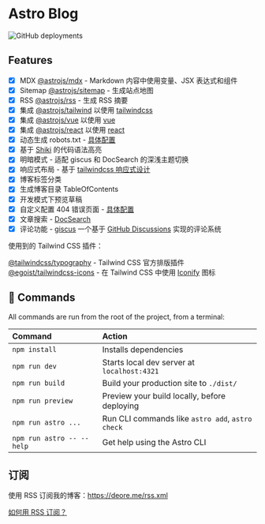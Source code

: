 # Astro Blog

![GitHub deployments](https://img.shields.io/github/deployments/bohecola/astro-blog/production?style=flat&logo=vercel&logoColor=white&label=vercel)

## Features

- [x] MDX [@astrojs/mdx](https://docs.astro.build/en/guides/integrations-guide/mdx/) - Markdown 内容中使用变量、JSX 表达式和组件
- [x] Sitemap [@astrojs/sitemap](https://docs.astro.build/en/guides/integrations-guide/sitemap/) - 生成站点地图
- [x] RSS [@astrojs/rss](https://docs.astro.build/en/guides/rss/#setting-up-astrojsrss) - 生成 RSS 摘要
- [x] 集成 [@astrojs/tailwind](https://docs.astro.build/zh-cn/guides/integrations-guide/tailwind/) 以使用 [tailwindcss](https://tailwindcss.com/) 
- [x] 集成 [@astrojs/vue](https://docs.astro.build/zh-cn/guides/integrations-guide/vue/) 以使用 [vue](https://vuejs.org/)
- [x] 集成 [@astrojs/react](https://docs.astro.build/en/guides/integrations-guide/react/) 以使用 [react](https://react.dev/)
- [x] 动态生成 robots.txt - [具体配置](https://docs.astro.build/en/guides/integrations-guide/sitemap/)
- [x] 基于 [Shiki](https://docs.astro.build/zh-cn/guides/integrations-guide/markdoc/#shiki) 的代码语法高亮
- [x] 明暗模式 - 适配 giscus 和 DocSearch 的深浅主题切换
- [x] 响应式布局 - 基于 [tailwindcss 响应式设计](https://tailwindcss.com/docs/responsive-design)
- [x] 博客标签分类
- [x] 生成博客目录 TableOfContents
- [x] 开发模式下预览草稿
- [x] 自定义配置 404 错误页面 - [具体配置](https://docs.astro.build/en/basics/astro-pages/#custom-404-error-page)
- [x] 文章搜索 - [DocSearch](https://docsearch.algolia.com/)
- [x] 评论功能 - [giscus](https://giscus.app/) 一个基于 [GitHub Discussions](https://docs.github.com/en/discussions) 实现的评论系统

使用到的 Tailwind CSS 插件：

[@tailwindcss/typography](https://tailwindcss.com/docs/typography-plugin) - Tailwind CSS 官方排版插件\
[@egoist/tailwindcss-icons](https://github.com/egoist/tailwindcss-icons) - 在 Tailwind CSS 中使用 [Iconify](https://iconify.design/) 图标

## 🧞 Commands

All commands are run from the root of the project, from a terminal:

| Command                   | Action                                           |
| :------------------------ | :----------------------------------------------- |
| `npm install`             | Installs dependencies                            |
| `npm run dev`             | Starts local dev server at `localhost:4321`      |
| `npm run build`           | Build your production site to `./dist/`          |
| `npm run preview`         | Preview your build locally, before deploying     |
| `npm run astro ...`       | Run CLI commands like `astro add`, `astro check` |
| `npm run astro -- --help` | Get help using the Astro CLI                     |

## 订阅

使用 RSS 订阅我的博客：https://deore.me/rss.xml

[如何用 RSS 订阅？](https://zhuanlan.zhihu.com/p/55026716)